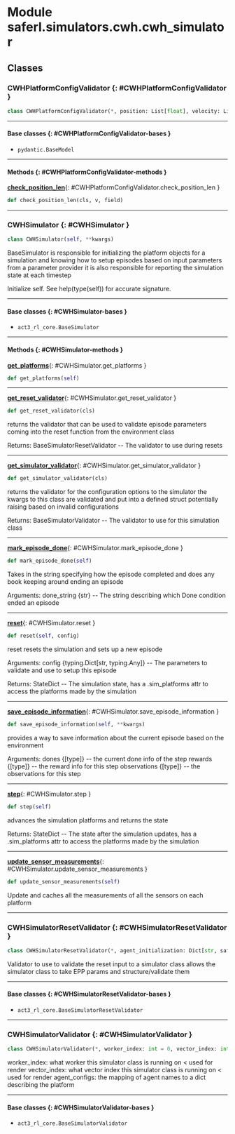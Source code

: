 # Module saferl.simulators.cwh.cwh_simulator


## Classes

### CWHPlatformConfigValidator {: #CWHPlatformConfigValidator }

```python
class CWHPlatformConfigValidator(*, position: List[float], velocity: List[float])
```


------

#### Base classes {: #CWHPlatformConfigValidator-bases }

* `pydantic.BaseModel`


------

#### Methods {: #CWHPlatformConfigValidator-methods }

[**check_position_len**](#CWHPlatformConfigValidator.check_position_len){: #CWHPlatformConfigValidator.check_position_len }

```python
def check_position_len(cls, v, field)
```


------

### CWHSimulator {: #CWHSimulator }

```python
class CWHSimulator(self, **kwargs)
```

BaseSimulator is responsible for initializing the platform objects for a simulation
and knowing how to setup episodes based on input parameters from a parameter provider
it is also responsible for reporting the simulation state at each timestep

Initialize self.  See help(type(self)) for accurate signature.


------

#### Base classes {: #CWHSimulator-bases }

* `act3_rl_core.BaseSimulator`


------

#### Methods {: #CWHSimulator-methods }

[**get_platforms**](#CWHSimulator.get_platforms){: #CWHSimulator.get_platforms }

```python
def get_platforms(self)
```


------

[**get_reset_validator**](#CWHSimulator.get_reset_validator){: #CWHSimulator.get_reset_validator }

```python
def get_reset_validator(cls)
```

returns the validator that can be used to validate episode parameters
coming into the reset function from the environment class

Returns:
    BaseSimulatorResetValidator -- The validator to use during resets

------

[**get_simulator_validator**](#CWHSimulator.get_simulator_validator){: #CWHSimulator.get_simulator_validator }

```python
def get_simulator_validator(cls)
```

returns the validator for the configuration options to the simulator
the kwargs to this class are validated and put into a defined struct
potentially raising based on invalid configurations

Returns:
    BaseSimulatorValidator -- The validator to use for this simulation class

------

[**mark_episode_done**](#CWHSimulator.mark_episode_done){: #CWHSimulator.mark_episode_done }

```python
def mark_episode_done(self)
```

Takes in the string specifying how the episode completed
and does any book keeping around ending an episode

Arguments:
    done_string {str} -- The string describing which Done condition ended an episode

------

[**reset**](#CWHSimulator.reset){: #CWHSimulator.reset }

```python
def reset(self, config)
```

reset resets the simulation and sets up a new episode

Arguments:
    config {typing.Dict[str, typing.Any]} -- The parameters to
            validate and use to setup this episode

Returns:
    StateDict -- The simulation state, has a .sim_platforms attr
                to access the platforms made by the simulation

------

[**save_episode_information**](#CWHSimulator.save_episode_information){: #CWHSimulator.save_episode_information }

```python
def save_episode_information(self, **kwargs)
```

provides a way to save information about the current episode
based on the environment

Arguments:
    dones {[type]} -- the current done info of the step
    rewards {[type]} -- the reward info for this step
    observations {[type]} -- the observations for this step

------

[**step**](#CWHSimulator.step){: #CWHSimulator.step }

```python
def step(self)
```

advances the simulation platforms and returns the state

Returns:
    StateDict -- The state after the simulation updates, has a
                .sim_platforms attr to access the platforms made by the simulation

------

[**update_sensor_measurements**](#CWHSimulator.update_sensor_measurements){: #CWHSimulator.update_sensor_measurements }

```python
def update_sensor_measurements(self)
```

Update and caches all the measurements of all the sensors on each platform

------

### CWHSimulatorResetValidator {: #CWHSimulatorResetValidator }

```python
class CWHSimulatorResetValidator(*, agent_initialization: Dict[str, saferl.simulators.cwh.cwh_simulator.CWHPlatformConfigValidator] = {'blue0': CWHPlatformConfigValidator(position=[0.0, 1.0, 2.0], velocity=[0.0, 0.0, 0.0])})
```

Validator to use to validate the reset input to a simulator class
allows the simulator class to take EPP params and structure/validate them


------

#### Base classes {: #CWHSimulatorResetValidator-bases }

* `act3_rl_core.BaseSimulatorResetValidator`


------

### CWHSimulatorValidator {: #CWHSimulatorValidator }

```python
class CWHSimulatorValidator(*, worker_index: int = 0, vector_index: int = 0, agent_configs: Dict[str, act3_rl_core.simulators.base_simulator.SimulatorPlatformValidator], step_size: int)
```

worker_index: what worker this simulator class is running on < used for render
vector_index: what vector index this simulator class is running on < used for render
agent_configs: the mapping of agent names to a dict describing the platform


------

#### Base classes {: #CWHSimulatorValidator-bases }

* `act3_rl_core.BaseSimulatorValidator`
